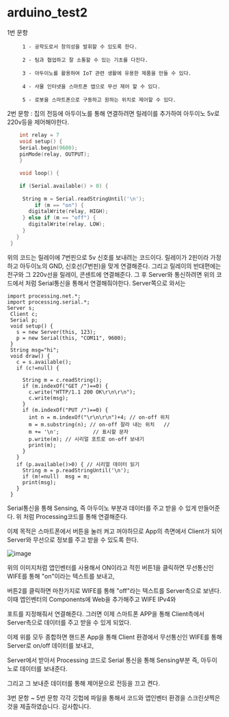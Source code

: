 # arduino_test2

1번 문항 

         1 - 공학도로서 창의성을 발휘할 수 있도록 한다.

         2 - 팀과 협업하고 잘 소통할 수 있는 기초를 다진다.
         
         3 - 아두이노를 활용하여 IoT 관련 생활에 유용한 제품을 만들 수 있다.
         
         4 - 사물 인터넷을 스마트폰 앱으로 무선 제어 할 수 있다.
         
         5 - 로봇을 스마트폰으로 구동하고 원하는 위치로 제어할 수 있다.



2번 문항 : 집의 전등에 아두이노를 통해 연결하려면 릴레이를 추가하여 아두이노 5v로 220v등을 제어해야한다. 

```c
    int relay = 7
    void setup() {
    Serial.begin(9600);
    pinMode(relay, OUTPUT);
    }
 
    void loop() {
 
    if (Serial.available() > 0) {
    
     String m = Serial.readStringUntil('\n');
         if (m == "on") {
       digitalWrite(relay, HIGH);
     } else if (m == "off") {
       digitalWrite(relay, LOW);
     }
   }
 }
```

위의 코드는 릴레이에 7번핀으로 5v 신호를 보내려는 코드이다. 릴레이가 2핀이라 가정하고 아두이노의 GND, 신호선(7번핀)을 맞게 연결해준다.
그리고 릴레이의 반대편에는 전구와 그 220v선을 릴레이, 콘센트에 연결해준다.
그 후 Server와 통신하려면 위의 코드에서 처럼 Serial통신을 통해서 연결해줘야한다. Server쪽으로 와서는

```processing
import processing.net.*;
import processing.serial.*;
Server s;
 Client c;
 Serial p;
 void setup() {
   s = new Server(this, 123);
   p = new Serial(this, "COM11", 9600);
 }
 String msg="hi";
 void draw() {
   c = s.available();
   if (c!=null) {
    
     String m = c.readString();
     if (m.indexOf("GET /")==0) {
       c.write("HTTP/1.1 200 OK\r\n\r\n");
       c.write(msg);
     }
     if (m.indexOf("PUT /")==0) {
       int n = m.indexOf("\r\n\r\n")+4; // on-off 위치
       m = m.substring(n); // on-off 잘라 내는 위치   //
       m += '\n';           // 표시할 문자
       p.write(m); // 시리얼 포트로 on-off 보내기 
       print(m);
     }
   }
   if (p.available()>0) { // 시리얼 데이터 읽기
     String m = p.readStringUntil('\n');
     if (m!=null)  msg = m;
     print(msg);
   }
 }
```

Serial통신을 통해 Sensing, 즉 아두이노 부분과 데이터를 주고 받을 수 있게 만들어준다. 위 처럼 Processing코드를 통해 연결해준다.

이제 목적은 스마트폰에서 버튼을 눌러 켜고 꺼야하므로 App의 측면에서 Client가 되어 Server와 무선으로 정보를 주고 받을 수 있도록 한다.


![image](https://github.com/naengku3/arduino_test2/assets/127822478/fdffcb65-6dfa-4c3e-b864-73332e5b182f)


위의 이미지처럼 앱인벤터를 사용해서 ON이라고 적힌 버튼1을 클릭하면 무선통신인 WIFE를 통해 "on"이라는 텍스트를 보내고,

버튼2를 클릭하면 마찬가지로 WIFE를 통해 "off"라는 텍스트를 Server측으로 보낸다. 이때 앱인벤터의 Components에 Web을 추가해주고 WIFE IPv4와

포트를 지정해줘서 연결해준다. 그러면 이제 스마트폰 APP을 통해 Client측에서 Server측으로 데이터를 주고 받을 수 있게 되었다.

이제 위를 모두 종합하면 핸드폰 App을 통해 Client 환경에서 무선통신인 WIFE를 통해 Server로 on/off 데이터를 보내고,

Server에서 받아서 Processing 코드로 Serial 통신을 통해 Sensing부분 즉, 아두이노로 데이터를 보내준다.

그리고 그 보내준 데이터를 통해 제어문으로 전등을 끄고 켠다.


3번 문항 ~ 5번 문항 각각 깃헙에 파일을 통해서 코드와 앱인벤터 환경을 스크린샷찍은 것을 제출하였습니다. 감사합니다.


